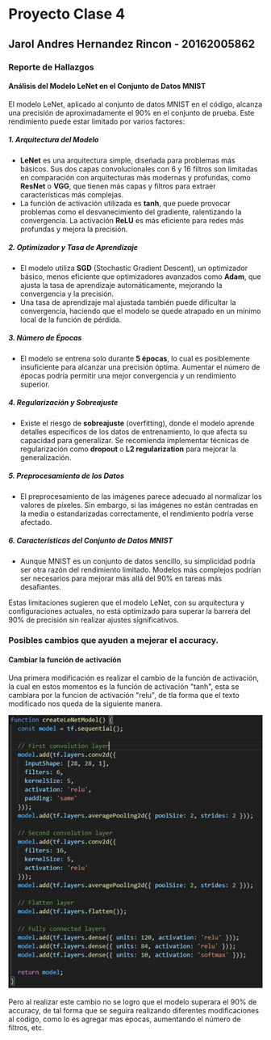 # Proyecto Clase 4
## Jarol Andres Hernandez Rincon - 20162005862
### Reporte de Hallazgos

#### Análisis del Modelo LeNet en el Conjunto de Datos MNIST

El modelo LeNet, aplicado al conjunto de datos MNIST en el código, alcanza una precisión de aproximadamente el 90% en el conjunto de prueba. Este rendimiento puede estar limitado por varios factores:

##### 1. Arquitectura del Modelo
- **LeNet** es una arquitectura simple, diseñada para problemas más básicos. Sus dos capas convolucionales con 6 y 16 filtros son limitadas en comparación con arquitecturas más modernas y profundas, como **ResNet** o **VGG**, que tienen más capas y filtros para extraer características más complejas.
- La función de activación utilizada es **tanh**, que puede provocar problemas como el desvanecimiento del gradiente, ralentizando la convergencia. La activación **ReLU** es más eficiente para redes más profundas y mejora la precisión.

##### 2. Optimizador y Tasa de Aprendizaje
- El modelo utiliza **SGD** (Stochastic Gradient Descent), un optimizador básico, menos eficiente que optimizadores avanzados como **Adam**, que ajusta la tasa de aprendizaje automáticamente, mejorando la convergencia y la precisión.
- Una tasa de aprendizaje mal ajustada también puede dificultar la convergencia, haciendo que el modelo se quede atrapado en un mínimo local de la función de pérdida.

##### 3. Número de Épocas
- El modelo se entrena solo durante **5 épocas**, lo cual es posiblemente insuficiente para alcanzar una precisión óptima. Aumentar el número de épocas podría permitir una mejor convergencia y un rendimiento superior.

##### 4. Regularización y Sobreajuste
- Existe el riesgo de **sobreajuste** (overfitting), donde el modelo aprende detalles específicos de los datos de entrenamiento, lo que afecta su capacidad para generalizar. Se recomienda implementar técnicas de regularización como **dropout** o **L2 regularization** para mejorar la generalización.

##### 5. Preprocesamiento de los Datos
- El preprocesamiento de las imágenes parece adecuado al normalizar los valores de píxeles. Sin embargo, si las imágenes no están centradas en la media o estandarizadas correctamente, el rendimiento podría verse afectado.

##### 6. Características del Conjunto de Datos MNIST
- Aunque MNIST es un conjunto de datos sencillo, su simplicidad podría ser otra razón del rendimiento limitado. Modelos más complejos podrían ser necesarios para mejorar más allá del 90% en tareas más desafiantes.

Estas limitaciones sugieren que el modelo LeNet, con su arquitectura y configuraciones actuales, no está optimizado para superar la barrera del 90% de precisión sin realizar ajustes significativos.

### Posibles cambios que ayuden a mejerar el accuracy.

#### Cambiar la función de activación

Una primera modificación es realizar el cambio de la función de activación, la cual en estos momentos es la función de activación "tanh", esta se cambiara por la funcion de activación "relu", de tla forma que el texto modificado nos queda de la siguiente manera.

![Cambio de la función de activación](imagenes/relu.jpg)

Pero al realizar este cambio no se logro que el modelo superara el 90% de accuracy, de tal forma que se seguira realizando diferentes modificaciones al codigo, como lo es agregar mas epocas, aumentando el número de filtros, etc.



